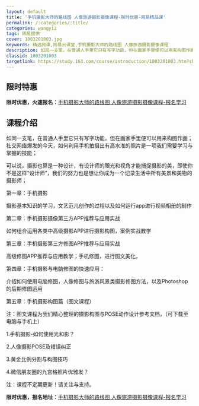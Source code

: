 ```yaml
---
layout: default
title: '手机摄影大师的路线图 人像旅游摄影摄像课程-限时优惠-网易精品课'
permalink: /:categories/:title/
categories: wangyi2
tags: 网易提供
cover: 1003201003.jpg
keywords: 精选网课,网易云课堂,手机摄影大师的路线图 人像旅游摄影摄像课程
description: 如同一支笔，在普通人手里它只有写字功能，但在画家手里便可以用来构图作画；社交网络爆发的今天，如何利用手机拍摄出有高水准的
classid: 1003201003
targetlink: https://study.163.com/course/introduction/1003201003.htm?share=1&shareId=1025206652&utm_campaign=share&utm_medium=iphoneShare&utm_source=&utm_u=1025206652
---
```


## 限时特惠

**限时优惠，火速报名**：[手机摄影大师的路线图 人像旅游摄影摄像课程-报名学习](https://study.163.com/course/introduction/1003201003.htm?share=1&shareId=1025206652&utm_campaign=share&utm_medium=iphoneShare&utm_source=&utm_u=1025206652)

## 课程介绍

如同一支笔，在普通人手里它只有写字功能，但在画家手里便可以用来构图作画；社交网络爆发的今天，如何利用手机拍摄出有高水准的照片是一项我们需要学习与掌握的技能；

可以说，摄影也算是一种设计，有设计师的眼光和视角才能捕捉摄影的美，即使你不是这样“设计师”，我们的努力也是想让你成为一个记录生活中所有美景和美物的摄影师；



第一章：手机摄影

摄影基本知识的学习，文艺范儿创作的过程以及如何运行app进行视频相册的制作

第二章：手机摄影摄像第三方APP推荐与应用实战

如何组合运用各类中高级摄影APP进行摄影构图，案例实战教学

第三章：手机摄影第三方修图APP推荐与应用实战

高级修图APP推荐与应用教学；手机修图，进行图文美化，

第四章：手机摄影与电脑修图的快速应用：

介绍如何使用电脑修图，人像修图与旅游风景类摄影修图方法，以及Photoshop的后期修图运用

第五章：手机摄影构图篇（图文课程）

注：图文课程为我们精心整理的摄影构图与POSE动作设计参考文档，（可下载至电脑与手机上）

1.手机摄影-如何使用光和影？

2.人像摄影POSE及错误纠正

3.黄金比例分割与构图技巧

4.微信朋友圈的九宫格照片优雅发？

注：课程不定期更新！请关注与支持。

**限时优惠，报名地址**：[手机摄影大师的路线图 人像旅游摄影摄像课程-报名学习](https://study.163.com/course/introduction/1003201003.htm?share=1&shareId=1025206652&utm_campaign=share&utm_medium=iphoneShare&utm_source=&utm_u=1025206652)

